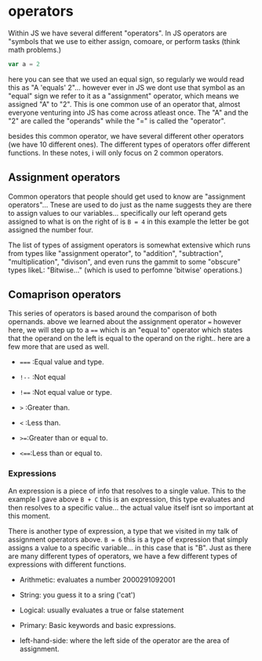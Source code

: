 # operators

Within JS we have several different "operators". In JS operators are "symbols that we use to either assign, comoare, or perform tasks (think math problems.)

```js
var a = 2

```

here you can see that we used an equal sign, so regularly we would read this as "A 'equals' 2"... however ever in JS we dont use that symbol as an "equal" sign we refer to it as a "assignment" operator, which means we assigned "A" to "2". This is one common use of an operator that, almost everyone venturing into JS has come across atleast once. The "A" and the "2" are called the "operands" while the "=" is called the "operator".

besides this common operator, we have several different other operators (we have 10 different ones). The different types of operators offer different functions. In these notes, i will only focus on 2 common operators.

## Assignment operators

Common operators that people should get used to know are "assignment operators"... Tnese are used to do just as the name suggests they are there to assign values to our variables... specifically our left operand gets assigned to what is on the right of is `` B = 4 `` in this example the letter be got assigned the number four.

The list of types of assigment operators is somewhat extensive which runs from types like "assignment operator", to "addition", "subtraction", "multiplication", "divison", and even runs the gammit to some "obscure" types likeL: "Bitwise..." (which is used to perfomne 'bitwise' operations.)

## Comaprison operators

This series of operators is based around the comparison of both opernands. above we learned about the assignment operator ``=`` however here, we will step up to a ``==`` which is an "equal to" operator which states that the operand on the left is equal to the operand on the right.. here are a few more that are used as well.

* `` === ``  :Equal value and type.

* `` !-- `` :Not equal

* `` !== `` :Not equal value or type.

* `` > `` :Greater than.

* `` < `` :Less than.

* `` >= ``:Greater than or equal to.

* `` <== ``:Less than or equal to.

### Expressions

An expression is a piece of info  that resolves to a single value. This to the example I gave above `` B + C `` this is an expression, this type evaluates and then resolves to a specific value... the actual value itself isnt so important at this moment.

There is another type of expression, a type that we visited in my talk of assignment operators above. `` B = 6 `` this is a type of expression that simply assigns a value to a specific variable... in this case that is "B". Just as there are many different types of operators, we have a few different types of expressions with different functions.

* Arithmetic: evaluates a number 2000291092001

* String: you guess it to a sring ('cat')

* Logical: usually evaluates a true or false statement

* Primary: Basic keywords and basic expressions.

* left-hand-side: where the left side of the operator are the area of assignment.
